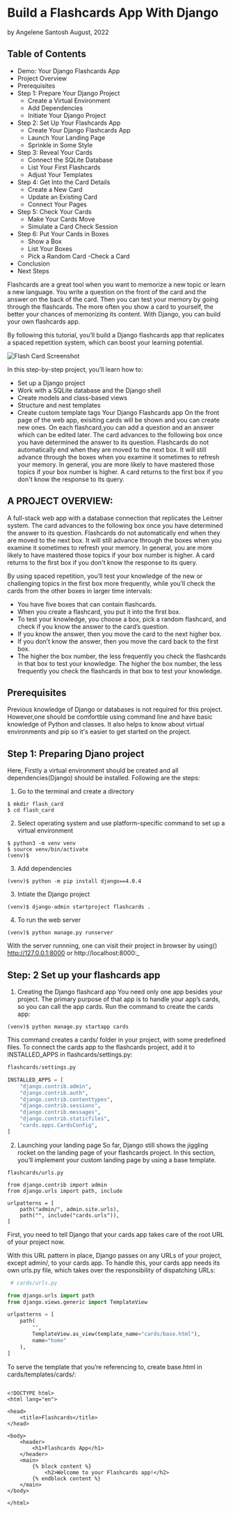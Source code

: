 # Build a Flashcards App With Django
by Angelene Santosh  August, 2022 

## Table of Contents

- Demo: Your Django Flashcards App
- Project Overview
- Prerequisites
- Step 1: Prepare Your Django Project
    - Create a Virtual Environment
    - Add Dependencies
    - Initiate Your Django Project
- Step 2: Set Up Your Flashcards App
    - Create Your Django Flashcards App
    - Launch Your Landing Page
    - Sprinkle in Some Style
- Step 3: Reveal Your Cards
    - Connect the SQLite Database
    - List Your First Flashcards
    - Adjust Your Templates
- Step 4: Get Into the Card Details
    - Create a New Card
    - Update an Existing Card
    - Connect Your Pages
- Step 5: Check Your Cards
    - Make Your Cards Move
    - Simulate a Card Check Session
- Step 6: Put Your Cards in Boxes
    - Show a Box
    - List Your Boxes
    - Pick a Random Card
    -Check a Card
- Conclusion
- Next Steps

Flashcards are a great tool when you want to memorize a new topic or learn a new language. You write a question on the front of the card and the answer on the back of the card. Then you can test your memory by going through the flashcards. The more often you show a card to yourself, the better your chances of memorizing its content. With Django, you can build your own flashcards app.

By following this tutorial, you’ll build a Django flashcards app that replicates a spaced repetition system, which can boost your learning potential.

![Flash Card Screenshot](https://github.com/Psy-ch/flash-card/blob/main/img/flash_card_screen_01.png)


In this step-by-step project, you’ll learn how to:

- Set up a Django project
- Work with a SQLite database and the Django shell
- Create models and class-based views
- Structure and nest templates
- Create custom template tags
Your Django Flashcards app
On the front page of the web app, exisiting cards will be shown and you can create new ones.
On each flashcard,you can add a question and an answer which can be edited later.
The card advances to the following box once you have determined the answer to its question. Flashcards do not automatically end when they are moved to the next box. It will still advance through the boxes when you examine it sometimes to refresh your memory. In general, you are more likely to have mastered those topics if your box number is higher. A card returns to the first box if you don't know the response to its query.

## A PROJECT OVERVIEW:
A full-stack web app with a database connection that replicates the Leitner system.
The card advances to the following box once you have determined the answer to its question. Flashcards do not automatically end when they are moved to the next box. It will still advance through the boxes when you examine it sometimes to refresh your memory. In general, you are more likely to have mastered those topics if your box number is higher. A card returns to the first box if you don't know the response to its query.

By using spaced repetition, you’ll test your knowledge of the new or challenging topics in the first box more frequently, while you’ll check the cards from the other boxes in larger time intervals:

- You have five boxes that can contain flashcards.
- When you create a flashcard, you put it into the first box.
- To test your knowledge, you choose a box, pick a random flashcard, and check if you know the answer to the card’s question.
- If you know the answer, then you move the card to the next higher box.
- If you don’t know the answer, then you move the card back to the first box.
- The higher the box number, the less frequently you check the flashcards in that box to test your knowledge.
The higher the box number, the less frequently you check the flashcards in that box to test your knowledge.

## Prerequisites
Previous knowledge of Django or databases is not required for this project. However,one should be comfortble using command line and have basic knowledge of Python and classes.
It also helps to know about virtual environments and pip so it's easier to get started on the project.

## Step 1: Preparing Djano project
Here, Firstly a virtual environment should be created and all dependencies(Django) should be installed. Following are the steps:
1. Go to the terminal and create a directory
```
$ mkdir flash_card
$ cd flash_card
```
2. Select operating system and use platform-specific command to set up a virtual environment
```
$ python3 -m venv venv
$ source venv/bin/activate
(venv)$
```
3. Add dependencies
``` 
(venv)$ python -m pip install django==4.0.4
```
3. Intiate the Django project
```
(venv)$ django-admin startproject flashcards .
```
4. To run the web server
```
(venv)$ python manage.py runserver
```
With the server runnning, one can visit their project in browser by using() http://127.0.0.1:8000 or http://localhost:8000:_
## Step: 2 Set up your flashcards app

1. Creating the Django flashcard app
You need only one app besides your project. The primary purpose of that app is to handle your app’s cards, so you can call the app cards. Run the command to create the cards app:
``` 
(venv)$ python manage.py startapp cards
```
This command creates a cards/ folder in your project, with some predefined files. 
To connect the cards app to the flashcards project, add it to INSTALLED_APPS in flashcards/settings.py:

``` python 
flashcards/settings.py

INSTALLED_APPS = [
    "django.contrib.admin",
    "django.contrib.auth",
    "django.contrib.contenttypes",
    "django.contrib.sessions",
    "django.contrib.messages",
    "django.contrib.staticfiles",
    "cards.apps.CardsConfig",
]
```

2. Launching your landing page
So far, Django still shows the jiggling rocket on the landing page of your flashcards project. In this section, you’ll implement your custom landing page by using a base template.

```
flashcards/urls.py

from django.contrib import admin
from django.urls import path, include

urlpatterns = [
    path("admin/", admin.site.urls),
    path("", include("cards.urls")),
]
```

First, you need to tell Django that your cards app takes care of the root URL of your project now.

With this URL pattern in place, Django passes on any URLs of your project, except admin/, to your cards app. To handle this, your cards app needs its own urls.py file, which takes over the responsibility of dispatching URLs:
``` python
 # cards/urls.py

from django.urls import path
from django.views.generic import TemplateView

urlpatterns = [
    path(
        "",
        TemplateView.as_view(template_name="cards/base.html"),
        name="home"
    ),
]
```
To serve the template that you’re referencing to, create base.html in cards/templates/cards/:

```<!-- cards/templates/cards/base.html -->

<!DOCTYPE html>
<html lang="en">

<head>
    <title>Flashcards</title>
</head>

<body>
    <header>
        <h1>Flashcards App</h1>
    </header>
    <main>
        {% block content %}
            <h2>Welcome to your Flashcards app!</h2>
        {% endblock content %}
    </main>
</body>

</html>
```





